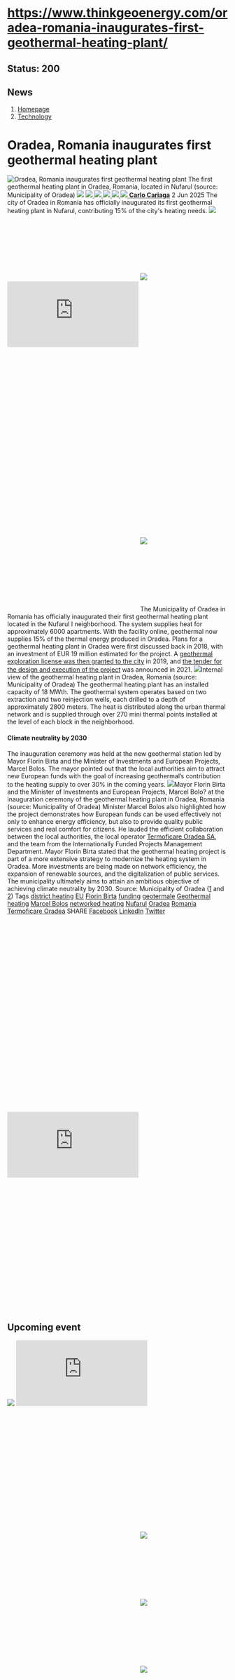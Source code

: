 # https://www.thinkgeoenergy.com/oradea-romania-inaugurates-first-geothermal-heating-plant/

Status: 200
---

## News
  1. [Homepage](https://www.thinkgeoenergy.com "Homepage")
  2. [Technology](https://www.thinkgeoenergy.com/category/technology/)


# Oradea, Romania inaugurates first geothermal heating plant
![Oradea, Romania inaugurates first geothermal heating plant](https://www.thinkgeoenergy.com/wp-content/uploads/2025/06/Oradae-heating-plant-ext.png) The first geothermal heating plant in Oradea, Romania, located in Nufarul (source: Municipality of Oradea)
![](https://www.thinkgeoenergy.com/wp-content/themes/tge/img/email-black-envelope-shape.png)
[ ![](https://www.thinkgeoenergy.com/wp-content/themes/tge/img/printer-tool-or-interface-symbol-for-print-button.png) ](https://www.thinkgeoenergy.com/oradea-romania-inaugurates-first-geothermal-heating-plant/)
[ ![](https://www.thinkgeoenergy.com/wp-content/themes/tge/img/social_twitter_100.jpg) ](https://x.com/thinkgeoenergy)
[ ![](https://www.thinkgeoenergy.com/wp-content/themes/tge/img/social_linkedin_100.png) ](javascript:void\(0\))
[ ![](https://www.thinkgeoenergy.com/wp-content/themes/tge/img/social_facebook_100.png) ](javascript:void\(0\))
[ ![](https://www.thinkgeoenergy.com/wp-content/uploads/2022/10/Carlo-new-photo-100x100.jpg) ](https://www.thinkgeoenergy.com/author/ccariaga/) [**Carlo Cariaga**](https://www.thinkgeoenergy.com/author/ccariaga/) 2 Jun 2025
The city of Oradea in Romania has officially inaugurated its first geothermal heating plant in Nufarul, contributing 15% of the city's heating needs.
[![](https://ads.thinkgeoenergy.com/images/dca4070464939a2994a515a77c380b1d.jpg)](https://ads.thinkgeoenergy.com/delivery/cl.php?bannerid=104&zoneid=38&sig=f79e1f308a08e7f3fa2725a083b0d3bc40b8650dbb1914d4332a8185b9ccc243&oadest=http%3A%2F%2Fexergy-orc.com%2F%3F%26utm_source%3Dthink%2Bgeo%2Benergy%26utm_medium%3Ddisplay%26utm_campaign%3Dthink%2Bgeo%2Benergy%2Bwebsite%2Badvertising)
![](https://ads.thinkgeoenergy.com/delivery/lg.php?bannerid=104&campaignid=1&zoneid=38&loc=https%3A%2F%2Fwww.thinkgeoenergy.com%2Foradea-romania-inaugurates-first-geothermal-heating-plant%2F&cb=fc32b8ca20)
[![](https://ads.thinkgeoenergy.com/images/4a3e2b3141477f469c9a365f6184a480.png)](https://ads.thinkgeoenergy.com/delivery/cl.php?bannerid=311&zoneid=39&sig=b3b3d564f7cfc242743c8edd9b7152f22a78ac6197d7f92e4cc0e73ca373289a&oadest=https%3A%2F%2Fwww.orcan-energy.com%2Fen%2F%3F%26utm_source%3Dthink%2Bgeo%2Benergy%26utm_medium%3Ddisplay%26utm_campaign%3Dthink%2Bgeo%2Benergy%2Bwebsite%2Badvertising)
![](https://ads.thinkgeoenergy.com/delivery/lg.php?bannerid=311&campaignid=1&zoneid=39&loc=https%3A%2F%2Fwww.thinkgeoenergy.com%2Foradea-romania-inaugurates-first-geothermal-heating-plant%2F&cb=26c582bac0)
[![](https://ads.thinkgeoenergy.com/delivery/avw.php?zoneid=144&cb=0&n=a886266d)](https://ads.thinkgeoenergy.com/delivery/ck.php?n=a886266d&cb=0)
[![](https://ads.thinkgeoenergy.com/delivery/avw.php?zoneid=34&cb=0&n=a62ebb80)](https://ads.thinkgeoenergy.com/delivery/ck.php?n=a62ebb80&cb=0)
[![](https://ads.thinkgeoenergy.com/delivery/avw.php?zoneid=10&cb=0&n=ada237ed)](https://ads.thinkgeoenergy.com/delivery/ck.php?n=ada237ed&cb=0)
[![](https://ads.thinkgeoenergy.com/images/7e7c5bb8120b56faf9b98b6dd42a99e2.jpg)](https://ads.thinkgeoenergy.com/delivery/cl.php?bannerid=344&zoneid=136&sig=389321ea0439c998e1c90556efa5afb39da14ba04d90740966d794f512de5dbc&oadest=https%3A%2F%2Fwww.slb.com%2Fproducts-and-services%2Fscaling-new-energy-systems%2Fgeothermal%2Fgeothermal-consulting-services%3Futm_medium%3Dpaid%26utm_term%3Dbanner-ad%26utm_campaign%3D2025-geothermex-consulting-services-awareness)
![](https://ads.thinkgeoenergy.com/delivery/lg.php?bannerid=344&campaignid=1&zoneid=136&loc=https%3A%2F%2Fwww.thinkgeoenergy.com%2Foradea-romania-inaugurates-first-geothermal-heating-plant%2F&cb=63d8cff6fc)
The Municipality of Oradea in Romania has officially inaugurated their first geothermal heating plant located in the Nufarul I neighborhood. The system supplies heat for approximately 6000 apartments. With the facility online, geothermal now supplies 15% of the thermal energy produced in Oradea.
Plans for a geothermal heating plant in Oradea were first discussed back in 2018, with an investment of EUR 19 million estimated for the project. A [geothermal exploration license was then granted to the city](https://www.thinkgeoenergy.com/city-of-oradea-in-romania-granted-exploration-license-for-geothermal-development/) in 2019, and [the tender for the design and execution of the project](https://www.thinkgeoenergy.com/tender-launch-for-geothermal-heat-project-in-oradea-romania/) was announced in 2021.
![](https://www.thinkgeoenergy.com/wp-content/uploads/2025/06/Oradae-heating-plant-int.png)Internal view of the geothermal heating plant in Oradea, Romania (source: Municipality of Oradea)
The geothermal heating plant has an installed capacity of 18 MWth. The geothermal system operates based on two extraction and two reinjection wells, each drilled to a depth of approximately 2800 meters. The heat is distributed along the urban thermal network and is supplied through over 270 mini thermal points installed at the level of each block in the neighborhood.
#### **Climate neutrality by 2030**
The inauguration ceremony was held at the new geothermal station led by Mayor Florin Birta and the Minister of Investments and European Projects, Marcel Bolos. The mayor pointed out that the local authorities aim to attract new European funds with the goal of increasing geothermal’s contribution to the heating supply to over 30% in the coming years.
![](https://www.thinkgeoenergy.com/wp-content/uploads/2025/06/Oradae-heating-plant-officials.png)Mayor Florin Birta and the Minister of Investments and European Projects, Marcel Bolo? at the inauguration ceremony of the geothermal heating plant in Oradea, Romania (source: Municipality of Oradea)
Minister Marcel Bolos also highlighted how the project demonstrates how European funds can be used effectively not only to enhance energy efficiency, but also to provide quality public services and real comfort for citizens. He lauded the efficient collaboration between the local authorities, the local operator [Termoficare Oradea SA](https://termoficareoradea.ro/), and the team from the Internationally Funded Projects Management Department.
Mayor Florin Birta stated that the geothermal heating project is part of a more extensive strategy to modernize the heating system in Oradea. More investments are being made on network efficiency, the expansion of renewable sources, and the digitalization of public services. The municipality ultimately aims to attain an ambitious objective of achieving climate neutrality by 2030.
Source: Municipality of Oradea ([1](https://oradea.ro/stiri/oradea-devine-lider-national-in-utilizarea-energiei-geotermale-pentru-termoficare-urbana/) and [2](https://oradea.ro/stiri/primarul-florin-birta-oradea-continua-transformarea-prin-fonduri-europene-proiecte-majore-in-mobilitate-regenerare-urbana-si-educatie/))
Tags
[district heating](https://www.thinkgeoenergy.com/tag/district-heating/) [EU](https://www.thinkgeoenergy.com/tag/eu/) [Florin Birta](https://www.thinkgeoenergy.com/tag/florin-birta/) [funding](https://www.thinkgeoenergy.com/tag/funding/) [geotermale](https://www.thinkgeoenergy.com/tag/geotermale/) [Geothermal](https://www.thinkgeoenergy.com/tag/geothermal/) [heating](https://www.thinkgeoenergy.com/tag/heating/) [Marcel Bolos](https://www.thinkgeoenergy.com/tag/marcel-bolos/) [networked heating](https://www.thinkgeoenergy.com/tag/networked-heating/) [Nufarul](https://www.thinkgeoenergy.com/tag/nufarul/) [Oradea](https://www.thinkgeoenergy.com/tag/oradea/) [Romania](https://www.thinkgeoenergy.com/tag/romania/) [Termoficare Oradea](https://www.thinkgeoenergy.com/tag/termoficare-oradea/)
SHARE
[Facebook](javascript:void\(0\))
[LinkedIn](javascript:void\(0\))
[Twitter](javascript:void\(0\))
[![](https://ads.thinkgeoenergy.com/delivery/avw.php?zoneid=40&cb=0&n=af91e151)](https://ads.thinkgeoenergy.com/delivery/ck.php?n=af91e151&cb=0)
[![](https://ads.thinkgeoenergy.com/delivery/avw.php?zoneid=41&cb=0&n=a7dfda8b)](https://ads.thinkgeoenergy.com/delivery/ck.php?n=a7dfda8b&cb=0)
[![](https://ads.thinkgeoenergy.com/delivery/avw.php?zoneid=147&cb=0&n=a90740cd)](https://ads.thinkgeoenergy.com/delivery/ck.php?n=a90740cd&cb=0)
[![](https://ads.thinkgeoenergy.com/delivery/avw.php?zoneid=21&cb=0&n=a02718af)](https://ads.thinkgeoenergy.com/delivery/ck.php?n=a02718af&cb=0)
[![](https://ads.thinkgeoenergy.com/delivery/avw.php?zoneid=22&cb=0&n=af71fb28)](https://ads.thinkgeoenergy.com/delivery/ck.php?n=af71fb28&cb=0)
[![](https://ads.thinkgeoenergy.com/delivery/avw.php?zoneid=23&cb=0&n=a4159bf3)](https://ads.thinkgeoenergy.com/delivery/ck.php?n=a4159bf3&cb=0)
## Upcoming event
[![](https://www.thinkgeoenergy.com/oradea-romania-inaugurates-first-geothermal-heating-plant/)](https://www.thinkgeoenergy.com/oradea-romania-inaugurates-first-geothermal-heating-plant/)
[![](https://ads.thinkgeoenergy.com/delivery/avw.php?zoneid=35&cb=0&n=ac8caac7)](https://ads.thinkgeoenergy.com/delivery/ck.php?n=ac8caac7&cb=0)
[![](https://ads.thinkgeoenergy.com/delivery/avw.php?zoneid=36&cb=0&n=a19b6bc8)](https://ads.thinkgeoenergy.com/delivery/ck.php?n=a19b6bc8&cb=0)
[![](https://ads.thinkgeoenergy.com/delivery/avw.php?zoneid=37&cb=0&n=ae3fd23e)](https://ads.thinkgeoenergy.com/delivery/ck.php?n=ae3fd23e&cb=0)
[![](https://ads.thinkgeoenergy.com/images/476eb28404bc7209c844fbfbd47b5d28.jpg)](https://ads.thinkgeoenergy.com/delivery/cl.php?bannerid=35&zoneid=2&sig=a917c6c0f2e3da26dbab140583e33f79f4282700f22311e51efeddd8c441792a&oadest=http%3A%2F%2Fexergy-orc.com%2F%3F%26utm_source%3Dthink%2Bgeo%2Benergy%26utm_medium%3Ddisplay%26utm_campaign%3Dthink%2Bgeo%2Benergy%2Bwebsite%2Badvertising)
![](https://ads.thinkgeoenergy.com/delivery/lg.php?bannerid=35&campaignid=1&zoneid=2&loc=https%3A%2F%2Fwww.thinkgeoenergy.com%2Foradea-romania-inaugurates-first-geothermal-heating-plant%2F&cb=476a8119a6)
[![](https://ads.thinkgeoenergy.com/images/a62b7481c7116f0aac3d58406ab9fb81.png)](https://ads.thinkgeoenergy.com/delivery/cl.php?bannerid=310&zoneid=3&sig=b88a8bde13e9b9d2a9b95000271f9f6e7b2a7129c09729a3226591ce0274baaf&oadest=https%3A%2F%2Fwww.orcan-energy.com%2Fen%2F%3F%26utm_source%3Dthink%2Bgeo%2Benergy%26utm_medium%3Ddisplay%26utm_campaign%3Dthink%2Bgeo%2Benergy%2Bwebsite%2Badvertising)
![](https://ads.thinkgeoenergy.com/delivery/lg.php?bannerid=310&campaignid=1&zoneid=3&loc=https%3A%2F%2Fwww.thinkgeoenergy.com%2Foradea-romania-inaugurates-first-geothermal-heating-plant%2F&cb=9242aee7a0)
[![](https://ads.thinkgeoenergy.com/images/0e10b6913875ac647e4efda896a463fd.jpg)](https://ads.thinkgeoenergy.com/delivery/cl.php?bannerid=343&zoneid=135&sig=da665187dcfafa7fb1e532b32d330868e2d71fa7ea128dc6ab851700129ef51c&oadest=https%3A%2F%2Fwww.slb.com%2Fproducts-and-services%2Fscaling-new-energy-systems%2Fgeothermal%2Fgeothermal-consulting-services%3Futm_medium%3Dpaid%26utm_term%3Dbanner-ad%26utm_campaign%3D2025-geothermex-consulting-services-awareness)
![](https://ads.thinkgeoenergy.com/delivery/lg.php?bannerid=343&campaignid=1&zoneid=135&loc=https%3A%2F%2Fwww.thinkgeoenergy.com%2Foradea-romania-inaugurates-first-geothermal-heating-plant%2F&cb=b777863f2b)
[![](https://ads.thinkgeoenergy.com/delivery/avw.php?zoneid=12&cb=0&n=a5182671)](https://ads.thinkgeoenergy.com/delivery/ck.php?n=a5182671&cb=0)
[![](https://ads.thinkgeoenergy.com/delivery/avw.php?zoneid=13&cb=0&n=a2c2aee1)](https://ads.thinkgeoenergy.com/delivery/ck.php?n=a2c2aee1&cb=0)
[![](https://ads.thinkgeoenergy.com/delivery/avw.php?zoneid=146&cb=0&n=a962a961)](https://ads.thinkgeoenergy.com/delivery/ck.php?n=a962a961&cb=0)
[![](https://ads.thinkgeoenergy.com/images/b2d37bc1f3a527628eaa8da73d21b04b.jpg)](https://ads.thinkgeoenergy.com/delivery/cl.php?bannerid=299&zoneid=148&sig=2233177e813097d19db2b291bfe270ff094861549c2805cb616fb1ee6e2dffc0&oadest=https%3A%2F%2Finco-drilling.com%2F%3F%26utm_source%3Dthink%2Bgeo%2Benergy%26utm_medium%3Ddisplay%26utm_campaign%3Dthink%2Bgeo%2Benergy%2Bwebsite%2Badvertising)
![](https://ads.thinkgeoenergy.com/delivery/lg.php?bannerid=299&campaignid=1&zoneid=148&loc=https%3A%2F%2Fwww.thinkgeoenergy.com%2Foradea-romania-inaugurates-first-geothermal-heating-plant%2F&cb=24ea4c7e14)
[![](https://ads.thinkgeoenergy.com/images/e7ebde4d5266b5e376df11bd37a43e9c.jpg)](https://ads.thinkgeoenergy.com/delivery/cl.php?bannerid=300&zoneid=149&sig=1eaf5ad35af15910acd4493452cce8545c2639550551eb67a44c40a5a4b0ceac&oadest=https%3A%2F%2Finco-drilling.com%2F%3F%26utm_source%3Dthink%2Bgeo%2Benergy%26utm_medium%3Ddisplay%26utm_campaign%3Dthink%2Bgeo%2Benergy%2Bwebsite%2Badvertising)
![](https://ads.thinkgeoenergy.com/delivery/lg.php?bannerid=300&campaignid=1&zoneid=149&loc=https%3A%2F%2Fwww.thinkgeoenergy.com%2Foradea-romania-inaugurates-first-geothermal-heating-plant%2F&cb=6f5abf19f3)
[![](https://ads.thinkgeoenergy.com/images/c05bbc71b38e913aaddba397f8e88435.gif)](https://ads.thinkgeoenergy.com/delivery/cl.php?bannerid=314&zoneid=150&sig=c88236cc6eca61c691af98066fcf5de828a9bd6b33f84708c43607b27f74ce70&oadest=https%3A%2F%2Fstrydefurther.com%2Findustries%2Flow-cost-low-environmental-impact-exploration-and-monitoring-solutions-for-geothermal-energy-production-2%3F%26utm_source%3Dthink%2Bgeo%2Benergy%26utm_medium%3Ddisplay%26utm_campaign%3Dthink%2Bgeo%2Benergy%2Bwebsite%2Badvertising)
![](https://ads.thinkgeoenergy.com/delivery/lg.php?bannerid=314&campaignid=1&zoneid=150&loc=https%3A%2F%2Fwww.thinkgeoenergy.com%2Foradea-romania-inaugurates-first-geothermal-heating-plant%2F&cb=4e1f5a65f0)
[![](https://ads.thinkgeoenergy.com/images/8a5a96ea04a2c1fe06a37e11acd687e2.gif)](https://ads.thinkgeoenergy.com/delivery/cl.php?bannerid=315&zoneid=151&sig=5ee8f7a3d59fa5621b76adae024389ccd468674329b65928694e5f0be9840501&oadest=https%3A%2F%2Fstrydefurther.com%2Findustries%2Flow-cost-low-environmental-impact-exploration-and-monitoring-solutions-for-geothermal-energy-production-2%3F%26utm_source%3Dthink%2Bgeo%2Benergy%26utm_medium%3Ddisplay%26utm_campaign%3Dthink%2Bgeo%2Benergy%2Bwebsite%2Badvertising)
![](https://ads.thinkgeoenergy.com/delivery/lg.php?bannerid=315&campaignid=1&zoneid=151&loc=https%3A%2F%2Fwww.thinkgeoenergy.com%2Foradea-romania-inaugurates-first-geothermal-heating-plant%2F&cb=646ff6d6a0)
### Check out the latest Industry Events & Conferences
[Go to Events](https://www.thinkgeoenergy.com/events)
## Related News
[ ![Initial investigations ongoing on geothermal potential in Burgdorf, Switzerland](https://www.thinkgeoenergy.com/wp-content/uploads/2025/09/Burgdorf-von-oben-400x300.jpg) 29 Sep 2025 Initial investigations ongoing on geothermal potential in Burgdorf, Switzerland ](https://www.thinkgeoenergy.com/initial-investigations-ongoing-on-geothermal-potential-in-burgdorf-switzerland/)
SHARE
![](https://www.thinkgeoenergy.com/oradea-romania-inaugurates-first-geothermal-heating-plant/) ![](https://www.thinkgeoenergy.com/oradea-romania-inaugurates-first-geothermal-heating-plant/) ![](https://www.thinkgeoenergy.com/oradea-romania-inaugurates-first-geothermal-heating-plant/) ![](https://www.thinkgeoenergy.com/oradea-romania-inaugurates-first-geothermal-heating-plant/)
[ ![Geothermal greenhouse project in Kayseri, Türkiye progressing towards 2026 operations](https://www.thinkgeoenergy.com/wp-content/uploads/2025/09/Kayseri-drilling-400x225.png) 29 Sep 2025 Geothermal greenhouse project in Kayseri, Türkiye progressing towards 2026 operations ](https://www.thinkgeoenergy.com/geothermal-greenhouse-project-in-kayseri-turkiye-progressing-towards-2026-operations/)
SHARE
![](https://www.thinkgeoenergy.com/oradea-romania-inaugurates-first-geothermal-heating-plant/) ![](https://www.thinkgeoenergy.com/oradea-romania-inaugurates-first-geothermal-heating-plant/) ![](https://www.thinkgeoenergy.com/oradea-romania-inaugurates-first-geothermal-heating-plant/) ![](https://www.thinkgeoenergy.com/oradea-romania-inaugurates-first-geothermal-heating-plant/)
[ ![Cornish Lithium raises £35m equity funding to advance UK lithium and geothermal projects](https://www.thinkgeoenergy.com/wp-content/uploads/2025/09/Cornish-Lithium-demonstration-400x267.png) 29 Sep 2025 Cornish Lithium raises £35m equity funding to advance UK lithium and geothermal projects ](https://www.thinkgeoenergy.com/cornish-lithium-raises-35m-equity-funding-to-advance-uk-lithium-and-geothermal-projects/)
SHARE
![](https://www.thinkgeoenergy.com/oradea-romania-inaugurates-first-geothermal-heating-plant/) ![](https://www.thinkgeoenergy.com/oradea-romania-inaugurates-first-geothermal-heating-plant/) ![](https://www.thinkgeoenergy.com/oradea-romania-inaugurates-first-geothermal-heating-plant/) ![](https://www.thinkgeoenergy.com/oradea-romania-inaugurates-first-geothermal-heating-plant/)
[ ![German Geothermal Congress 2025 expands with record program](https://www.thinkgeoenergy.com/wp-content/uploads/2023/03/Frankfurt-am-Main-400x267.jpg) 26 Sep 2025 German Geothermal Congress 2025 expands with record program ](https://www.thinkgeoenergy.com/german-geothermal-congress-2025-expands-with-record-program/)
SHARE
![](https://www.thinkgeoenergy.com/oradea-romania-inaugurates-first-geothermal-heating-plant/) ![](https://www.thinkgeoenergy.com/oradea-romania-inaugurates-first-geothermal-heating-plant/) ![](https://www.thinkgeoenergy.com/oradea-romania-inaugurates-first-geothermal-heating-plant/) ![](https://www.thinkgeoenergy.com/oradea-romania-inaugurates-first-geothermal-heating-plant/)
[ ![Vulcan Energy awards contract for geothermal plant in Germany](https://www.thinkgeoenergy.com/wp-content/uploads/2025/05/Vercana-drilling-rig-2-400x208.png) 26 Sep 2025 Vulcan Energy awards contract for geothermal plant in Germany ](https://www.thinkgeoenergy.com/vulcan-energy-awards-contract-for-geothermal-plant-in-germany/)
SHARE
![](https://www.thinkgeoenergy.com/oradea-romania-inaugurates-first-geothermal-heating-plant/) ![](https://www.thinkgeoenergy.com/oradea-romania-inaugurates-first-geothermal-heating-plant/) ![](https://www.thinkgeoenergy.com/oradea-romania-inaugurates-first-geothermal-heating-plant/) ![](https://www.thinkgeoenergy.com/oradea-romania-inaugurates-first-geothermal-heating-plant/)
[ ![Updated geothermal resource assessment released in Iceland](https://www.thinkgeoenergy.com/wp-content/uploads/2022/07/Efri-Reykir-400x300.jpg) 26 Sep 2025 Updated geothermal resource assessment released in Iceland ](https://www.thinkgeoenergy.com/updated-geothermal-resource-assessment-released-in-iceland/)
SHARE
![](https://www.thinkgeoenergy.com/oradea-romania-inaugurates-first-geothermal-heating-plant/) ![](https://www.thinkgeoenergy.com/oradea-romania-inaugurates-first-geothermal-heating-plant/) ![](https://www.thinkgeoenergy.com/oradea-romania-inaugurates-first-geothermal-heating-plant/) ![](https://www.thinkgeoenergy.com/oradea-romania-inaugurates-first-geothermal-heating-plant/)
[ ![MinWat-2025 will be held at Pamukkale University in Türkiye on 3-6 November 2025](https://www.thinkgeoenergy.com/wp-content/uploads/2025/09/Minwat-2025-400x300.png) 26 Sep 2025 MinWat-2025 will be held at Pamukkale University in Türkiye on 3-6 November 2025 ](https://www.thinkgeoenergy.com/minwat-2025-will-be-held-at-pamukkale-university-in-turkiye-on-3-6-november-2025/)
SHARE
![](https://www.thinkgeoenergy.com/oradea-romania-inaugurates-first-geothermal-heating-plant/) ![](https://www.thinkgeoenergy.com/oradea-romania-inaugurates-first-geothermal-heating-plant/) ![](https://www.thinkgeoenergy.com/oradea-romania-inaugurates-first-geothermal-heating-plant/) ![](https://www.thinkgeoenergy.com/oradea-romania-inaugurates-first-geothermal-heating-plant/)
[ ![Groundbreaking marks start of geothermal heating project in Gräfelfing, Germany](https://www.thinkgeoenergy.com/wp-content/uploads/2025/09/grf_geothermie-start-spatenstich-400x225.jpg) 25 Sep 2025 Groundbreaking marks start of geothermal heating project in Gräfelfing, Germany ](https://www.thinkgeoenergy.com/groundbreaking-marks-start-of-geothermal-project-in-grafelfing/)
SHARE
![](https://www.thinkgeoenergy.com/oradea-romania-inaugurates-first-geothermal-heating-plant/) ![](https://www.thinkgeoenergy.com/oradea-romania-inaugurates-first-geothermal-heating-plant/) ![](https://www.thinkgeoenergy.com/oradea-romania-inaugurates-first-geothermal-heating-plant/) ![](https://www.thinkgeoenergy.com/oradea-romania-inaugurates-first-geothermal-heating-plant/)
[ ![Szczecin, Poland launches tender for deep geothermal drilling](https://www.thinkgeoenergy.com/wp-content/uploads/2025/09/Szczecin_Poland_sailing_ships-400x225.jpg) 25 Sep 2025 Szczecin, Poland launches tender for deep geothermal drilling ](https://www.thinkgeoenergy.com/szczecin-launches-tender-for-deep-geothermal-well/)
SHARE
![](https://www.thinkgeoenergy.com/oradea-romania-inaugurates-first-geothermal-heating-plant/) ![](https://www.thinkgeoenergy.com/oradea-romania-inaugurates-first-geothermal-heating-plant/) ![](https://www.thinkgeoenergy.com/oradea-romania-inaugurates-first-geothermal-heating-plant/) ![](https://www.thinkgeoenergy.com/oradea-romania-inaugurates-first-geothermal-heating-plant/)
[ ![Flagship geothermal projects to conclude Praxisforum 2025](https://www.thinkgeoenergy.com/wp-content/uploads/2020/10/PFB_PraxisforumGeothermieBayern_Enerchange-400x266.png) 24 Sep 2025 Flagship geothermal projects to conclude Praxisforum 2025 ](https://www.thinkgeoenergy.com/flagship-geothermal-projects-to-conclude-praxisforum-2025/)
SHARE
![](https://www.thinkgeoenergy.com/oradea-romania-inaugurates-first-geothermal-heating-plant/) ![](https://www.thinkgeoenergy.com/oradea-romania-inaugurates-first-geothermal-heating-plant/) ![](https://www.thinkgeoenergy.com/oradea-romania-inaugurates-first-geothermal-heating-plant/) ![](https://www.thinkgeoenergy.com/oradea-romania-inaugurates-first-geothermal-heating-plant/)
[ ![Slovakia backs geothermal heating project in the High Tatras](https://www.thinkgeoenergy.com/wp-content/uploads/2025/09/HighTatra_Slovakia-400x266.jpg) 24 Sep 2025 Slovakia backs geothermal heating project in the High Tatras ](https://www.thinkgeoenergy.com/slovakia-backs-geothermal-heating-project-in-the-high-tatras/)
SHARE
![](https://www.thinkgeoenergy.com/oradea-romania-inaugurates-first-geothermal-heating-plant/) ![](https://www.thinkgeoenergy.com/oradea-romania-inaugurates-first-geothermal-heating-plant/) ![](https://www.thinkgeoenergy.com/oradea-romania-inaugurates-first-geothermal-heating-plant/) ![](https://www.thinkgeoenergy.com/oradea-romania-inaugurates-first-geothermal-heating-plant/)
[ ![Our Climate Future 2025: Iceland-EU symposium on geothermal energy in Brussels](https://www.thinkgeoenergy.com/wp-content/uploads/2025/09/Our-Climate-Future-Event-Oct-2025-ocf-hellisheidi-400x224.png) 24 Sep 2025 Our Climate Future 2025: Iceland-EU symposium on geothermal energy in Brussels ](https://www.thinkgeoenergy.com/our-climate-future-2025-iceland-eu-symposium-on-geothermal-energy-in-brussels/)
SHARE
![](https://www.thinkgeoenergy.com/oradea-romania-inaugurates-first-geothermal-heating-plant/) ![](https://www.thinkgeoenergy.com/oradea-romania-inaugurates-first-geothermal-heating-plant/) ![](https://www.thinkgeoenergy.com/oradea-romania-inaugurates-first-geothermal-heating-plant/) ![](https://www.thinkgeoenergy.com/oradea-romania-inaugurates-first-geothermal-heating-plant/)
[](https://www.thinkgeoenergy.com/oradea-romania-inaugurates-first-geothermal-heating-plant/) [](https://www.thinkgeoenergy.com/oradea-romania-inaugurates-first-geothermal-heating-plant/)
[![](https://ads.thinkgeoenergy.com/images/eacfb4973619c36e88404f2b367e4f06.jpg)](https://ads.thinkgeoenergy.com/delivery/cl.php?bannerid=259&zoneid=145&sig=b29592330aee2868e962b21920aed234739ce8009449f8ebb80c20e0ae6a7231&oadest=https%3A%2F%2Fwww.jrgenergy.com%2F%3F%26utm_source%3Dthink%2Bgeo%2Benergy%26utm_medium%3Ddisplay%26utm_campaign%3Dthink%2Bgeo%2Benergy%2Bwebsite%2Badvertising)
![](https://ads.thinkgeoenergy.com/delivery/lg.php?bannerid=259&campaignid=1&zoneid=145&loc=https%3A%2F%2Fwww.thinkgeoenergy.com%2Foradea-romania-inaugurates-first-geothermal-heating-plant%2F&cb=c7a365d2bf)
[![](https://ads.thinkgeoenergy.com/images/41406b95b88864e0758fc238260291b4.jpg)](https://ads.thinkgeoenergy.com/delivery/cl.php?bannerid=261&zoneid=152&sig=7ccc20cb02a155ba32ccf3a8b531d9d17da1a7c711ab999c04b9c70dc64d357c&oadest=https%3A%2F%2Fwww.jrgenergy.com%2F%3F%26utm_source%3Dthink%2Bgeo%2Benergy%26utm_medium%3Ddisplay%26utm_campaign%3Dthink%2Bgeo%2Benergy%2Bwebsite%2Badvertising)
![](https://ads.thinkgeoenergy.com/delivery/lg.php?bannerid=261&campaignid=1&zoneid=152&loc=https%3A%2F%2Fwww.thinkgeoenergy.com%2Foradea-romania-inaugurates-first-geothermal-heating-plant%2F&cb=2d27f3b47e)
[![](https://ads.thinkgeoenergy.com/images/d43f23414ac0635c1f8442c9beba9fde.jpg)](https://ads.thinkgeoenergy.com/delivery/cl.php?bannerid=260&zoneid=153&sig=f00735bf447cb3ee92d64f28be388ff23638991acb61e6a64df85105fb87c686&oadest=https%3A%2F%2Fwww.jrgenergy.com%2F%3F%26utm_source%3Dthink%2Bgeo%2Benergy%26utm_medium%3Ddisplay%26utm_campaign%3Dthink%2Bgeo%2Benergy%2Bwebsite%2Badvertising)
![](https://ads.thinkgeoenergy.com/delivery/lg.php?bannerid=260&campaignid=1&zoneid=153&loc=https%3A%2F%2Fwww.thinkgeoenergy.com%2Foradea-romania-inaugurates-first-geothermal-heating-plant%2F&cb=f29d04cc37)
[ ![](https://www.thinkgeoenergy.com/wp-content/themes/tge/img/logos/logo.png) ](https://www.thinkgeoenergy.com/oradea-romania-inaugurates-first-geothermal-heating-plant/)
  * Follow Think GeoEnergy
  * [ ![](https://www.thinkgeoenergy.com/wp-content/themes/tge/img/icons/facebook-icon.png) ](https://www.facebook.com/thinkgeoenergy)
  * [ ![](https://www.thinkgeoenergy.com/wp-content/themes/tge/img/icons/instagram.png) ](https://www.instagram.com/thinkgeoenergy/?hl=en)
  * [ ![](https://www.thinkgeoenergy.com/wp-content/themes/tge/img/icons/in.png) ](http://www.linkedin.com/groups?gid=1960587&trk=myg_ugrp_ovr)
  * [ ![](https://www.thinkgeoenergy.com/wp-content/themes/tge/img/icons/twitter_x_icon.png) ](https://x.com/thinkgeoenergy)
  * [ ![](https://www.thinkgeoenergy.com/wp-content/themes/tge/img/icons/YT.png) ](https://www.youtube.com/channel/UCvRx_SSV897Nm4e7NQbt5vQ)


  * [About Us](https://www.thinkgeoenergy.com/about/)
  * [Terms & Condition](https://www.thinkgeoenergy.com/about/terms-conditions/)
  * [Privacy Policy](https://www.thinkgeoenergy.com/about/privacy-policy/)
  * [Advertisement](https://www.thinkgeoenergy.com/advertisement/)
  * [Our Advertisers](https://www.thinkgeoenergy.com/our-advertisers/)
  * [Support](https://www.thinkgeoenergy.com/support-us/)


### Subscribe to our Newsletter
  * [ENGLISH](https://www.thinkgeoenergy.com/)
  * [EN ESPAÑOL](http://www.piensageotermia.com/)
  * [IN TURKISH](http://www.jeotermalhaberler.com/)


All rights reserved. © ThinkGeoEnergy ehf. 2025 
We use cookies on our website to give you the most relevant experience by remembering your preferences and repeat visits. By clicking “Accept”, you consent to the use of ALL the cookies.
Cookie settings[ACCEPT](https://www.thinkgeoenergy.com/oradea-romania-inaugurates-first-geothermal-heating-plant/)
Manage consent
Close
#### Privacy Overview
This website uses cookies to improve your experience while you navigate through the website. Out of these, the cookies that are categorized as necessary are stored on your browser as they are essential for the working of basic functionalities of the ...
Necessary 
Necessary
Always Enabled
Necessary cookies are absolutely essential for the website to function properly. This category only includes cookies that ensures basic functionalities and security features of the website. These cookies do not store any personal information. 
Non-necessary 
Non-necessary
Any cookies that may not be particularly necessary for the website to function and is used specifically to collect user personal data via analytics, ads, other embedded contents are termed as non-necessary cookies. It is mandatory to procure user consent prior to running these cookies on your website. 
SAVE & ACCEPT
[ Go to mobile version ](https://www.thinkgeoenergy.com/oradea-romania-inaugurates-first-geothermal-heating-plant/?amp=1)
![notification icon](https://img.onesignal.com/permanent/b5ffce63-6b94-4a04-9585-2f76d18b06c9.png)
Welcome to ThinkGeoEnergy!  
We would like your permission to send you news and updates!
SubscribeLater
